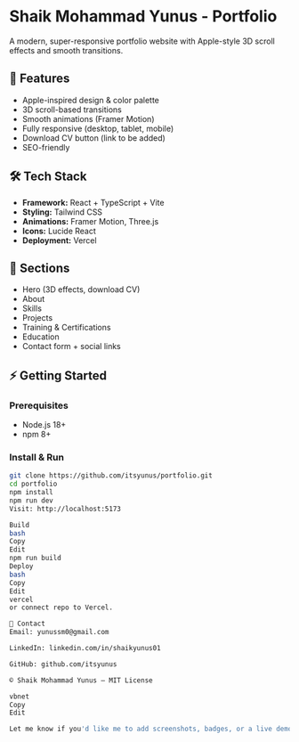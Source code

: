 # Shaik Mohammad Yunus - Portfolio

A modern, super-responsive portfolio website with Apple-style 3D scroll effects and smooth transitions.

## 🚀 Features
- Apple-inspired design & color palette
- 3D scroll-based transitions
- Smooth animations (Framer Motion)
- Fully responsive (desktop, tablet, mobile)
- Download CV button (link to be added)
- SEO-friendly

## 🛠 Tech Stack
- **Framework:** React + TypeScript + Vite
- **Styling:** Tailwind CSS
- **Animations:** Framer Motion, Three.js
- **Icons:** Lucide React
- **Deployment:** Vercel

## 📌 Sections
- Hero (3D effects, download CV)
- About
- Skills
- Projects
- Training & Certifications
- Education
- Contact form + social links

## ⚡ Getting Started

### Prerequisites
- Node.js 18+
- npm 8+

### Install & Run
```bash
git clone https://github.com/itsyunus/portfolio.git
cd portfolio
npm install
npm run dev
Visit: http://localhost:5173

Build
bash
Copy
Edit
npm run build
Deploy
bash
Copy
Edit
vercel
or connect repo to Vercel.

📧 Contact
Email: yunussm0@gmail.com

LinkedIn: linkedin.com/in/shaikyunus01

GitHub: github.com/itsyunus

© Shaik Mohammad Yunus – MIT License

vbnet
Copy
Edit

Let me know if you'd like me to add screenshots, badges, or a live demo link!
